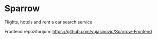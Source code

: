# Sparrow
Flights, hotels and rent a car search service

Frontend repozitorijum: https://github.com/vujasinovic/Sparrow-Frontend
